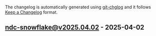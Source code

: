 The changelog is automatically generated using [git-chglog](https://github.com/git-chglog/git-chglog) and it follows [Keep a Changelog](https://keepachangelog.com) format.


<a name="ndc-snowflake@v2025.04.02"></a>
## ndc-snowflake@v2025.04.02 - 2025-04-02
